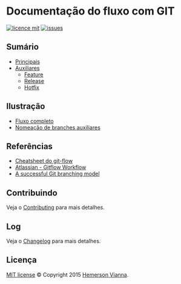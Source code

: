 # Documentação do fluxo com GIT

[![licence mit](https://img.shields.io/badge/license-MIT-blue.svg)](https://github.com/doc-solutions/documentation-gitflow/blob/master/LICENSE.md)
[![issues](https://img.shields.io/github/issues/doc-solutions/documentation-gitflow.svg)](https://github.com/doc-solutions/documentation-gitflow/issues)

## Sumário

- [Principais](https://github.com/doc-solutions/documentation-gitflow/blob/master/source/main-branches.md)
- [Auxiliares](https://github.com/doc-solutions/documentation-gitflow/blob/master/source/supporting-branches.md)
	- [Feature](https://github.com/doc-solutions/documentation-gitflow/blob/master/source/feature.md)
	- [Release](https://github.com/doc-solutions/documentation-gitflow/blob/master/source/release.md)
	- [Hotfix](https://github.com/doc-solutions/documentation-gitflow/blob/master/source/hotfix.md)

## Ilustração

- [Fluxo completo](https://github.com/doc-solutions/documentation-gitflow/blob/master/source/images/flow.jpg)
- [Nomeação de branches auxiliares](https://github.com/doc-solutions/documentation-gitflow/blob/master/source/images/branches.jpg)

## Referências

- [Cheatsheet do git-flow](http://danielkummer.github.io/git-flow-cheatsheet/index.pt_BR.html)
- [Atlassian - Gitflow Workflow](https://www.atlassian.com/git/tutorials/comparing-workflows/gitflow-workflow)
- [A successful Git branching model](http://nvie.com/posts/a-successful-git-branching-model/)

## Contribuindo

Veja o [Contributing](CONTRIBUTING.md) para mais detalhes.

## Log

Veja o [Changelog](CHANGELOG.md) para mais detalhes.

## Licença

[MIT license](LICENSE.md) © Copyright 2015 [Hemerson Vianna](http://hemersonvianna.io).